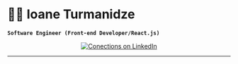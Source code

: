 # 👩‍💻 Ioane Turmanidze
**`Software Engineer (Front-end Developer/React.js)`**

<p align="center">
  <a href="https://github.com/DenverCoder1?tab=followers">
    <img alt="Conections on LinkedIn" title="Conections on LinkedIn" src="https://custom-icon-badges.demolab.com/github/followers/DenverCoder1?color=236ad3&labelColor=1155ba&style=for-the-badge&logo=person-add&label=Follow&logoColor=white"/></a>
 
---
